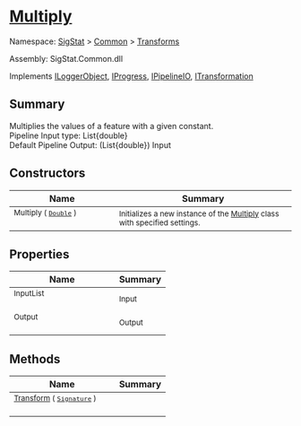 # [Multiply](./Multiply.md)

Namespace: [SigStat]() > [Common](./../README.md) > [Transforms](./README.md)

Assembly: SigStat.Common.dll

Implements [ILoggerObject](./../ILoggerObject.md), [IProgress](./../Helpers/IProgress.md), [IPipelineIO](./../Pipeline/IPipelineIO.md), [ITransformation](./../ITransformation.md)

## Summary
Multiplies the values of a feature with a given constant.  <br>Pipeline Input type: List{double}<br>Default Pipeline Output: (List{double}) Input

## Constructors

| Name | Summary | 
| --- | --- | 
| <sub>Multiply ( [`Double`](https://docs.microsoft.com/en-us/dotnet/api/System.Double) )</sub><div>&nbsp;&nbsp;&nbsp;&nbsp;&nbsp;&nbsp;&nbsp;&nbsp;&nbsp;&nbsp;&nbsp;&nbsp;&nbsp;&nbsp;&nbsp;&nbsp;&nbsp;&nbsp;&nbsp;&nbsp;&nbsp;&nbsp;&nbsp;&nbsp;&nbsp;&nbsp;&nbsp;&nbsp;&nbsp;&nbsp;&nbsp;&nbsp;&nbsp;&nbsp;&nbsp;&nbsp;&nbsp;&nbsp;&nbsp;&nbsp;</div>| <sub>Initializes a new instance of the [Multiply](https://github.com/hargitomi97/sigstat/blob/master/docs/md/SigStat/Common/Transforms/Multiply.md) class with specified settings.</sub>| <br>


## Properties

| Name | Summary | 
| --- | --- | 
| <sub>InputList</sub><div>&nbsp;&nbsp;&nbsp;&nbsp;&nbsp;&nbsp;&nbsp;&nbsp;&nbsp;&nbsp;&nbsp;&nbsp;&nbsp;&nbsp;&nbsp;&nbsp;&nbsp;&nbsp;&nbsp;&nbsp;&nbsp;&nbsp;&nbsp;&nbsp;&nbsp;&nbsp;&nbsp;&nbsp;&nbsp;&nbsp;&nbsp;&nbsp;&nbsp;&nbsp;&nbsp;&nbsp;&nbsp;&nbsp;&nbsp;&nbsp;</div>| <sub>Input</sub>| <br>
| <sub>Output</sub><div>&nbsp;&nbsp;&nbsp;&nbsp;&nbsp;&nbsp;&nbsp;&nbsp;&nbsp;&nbsp;&nbsp;&nbsp;&nbsp;&nbsp;&nbsp;&nbsp;&nbsp;&nbsp;&nbsp;&nbsp;&nbsp;&nbsp;&nbsp;&nbsp;&nbsp;&nbsp;&nbsp;&nbsp;&nbsp;&nbsp;&nbsp;&nbsp;&nbsp;&nbsp;&nbsp;&nbsp;&nbsp;&nbsp;&nbsp;&nbsp;</div>| <sub>Output</sub>| <br>


## Methods

| Name | Summary | 
| --- | --- | 
| <sub>[Transform](./Methods/Multiply-100663631.md) ( [`Signature`](./../Signature.md) )</sub><div>&nbsp;&nbsp;&nbsp;&nbsp;&nbsp;&nbsp;&nbsp;&nbsp;&nbsp;&nbsp;&nbsp;&nbsp;&nbsp;&nbsp;&nbsp;&nbsp;&nbsp;&nbsp;&nbsp;&nbsp;&nbsp;&nbsp;&nbsp;&nbsp;&nbsp;&nbsp;&nbsp;&nbsp;&nbsp;&nbsp;&nbsp;&nbsp;&nbsp;&nbsp;&nbsp;&nbsp;&nbsp;&nbsp;&nbsp;&nbsp;</div>| <sub></sub>| <br>



